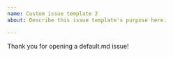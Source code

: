 ```yaml
---
name: Custom issue template 2
about: Describe this issue template's purpose here.

---
```


Thank you for opening a default.md issue!
